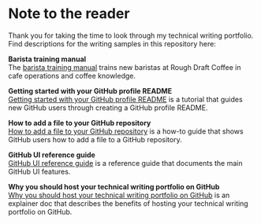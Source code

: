 # Note to the reader 
Thank you for taking the time to look through my technical writing portfolio. Find descriptions for the writing samples in this repository here: 

**Barista training manual** <br>
The [barista training manual](https://github.com/bamerman/portfolio/blob/main/barista-training-manual.md) trains new baristas at Rough Draft Coffee in cafe operations and coffee knowledge. 

**Getting started with your GitHub profile README**<br>
[Getting started with your GitHub profile README](https://github.com/bamerman/portfolio/blob/main/profile_tutorial.md) is a tutorial that guides new GitHub users through creating a GitHub profile README. 

**How to add a file to your GitHub repository**<br>
[How to add a file to your GitHub repository](https://github.com/bamerman/portfolio/blob/main/file_howto.md) is a how-to guide that shows GitHub users how to add a file to a GitHub repository.

**GitHub UI reference guide**<br> 
[GitHub UI reference guide](https://github.com/bamerman/portfolio/blob/main/ui_reference.md) is a reference guide that documents the main GitHub UI features. 

**Why you should host your technical writing portfolio on GitHub**<br>
[Why you should host your technical writing portfolio on GitHub](https://github.com/bamerman/portfolio/blob/main/github-explanation.md) is an explainer doc that describes the benefits of hosting your technical writing portfolio on GitHub.
